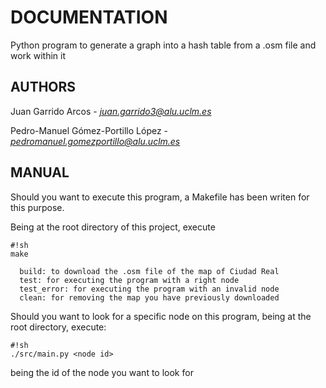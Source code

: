 # DOCUMENTATION #


Python program to generate a graph into a hash table from a .osm file and work within it

## AUTHORS ##

Juan Garrido Arcos 
     -  *juan.garrido3@alu.uclm.es*
    
Pedro-Manuel Gómez-Portillo López 
     -  *pedromanuel.gomezportillo@alu.uclm.es*

## MANUAL ##

Should you want to execute this program, a Makefile has been writen for 
this purpose.

Being at the root directory of this project, execute 

```
#!sh
make
```
      build: to download the .osm file of the map of Ciudad Real    
      test: for executing the program with a right node
      test_error: for executing the program with an invalid node
      clean: for removing the map you have previously downloaded

    
Should you want to look for a specific node on this program, being at
the root directory, execute:

    
```
#!sh
./src/main.py <node id>
```
being *<node id>* the id of the node you want to look for
